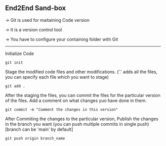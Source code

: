 ## End2End Sand-box

-> Git is used for maitaining Code version

-> It is a version control tool

-> You have to configure your containing folder with Git

---

Initialize Code
```
git init
```

Stage the modified code files and other modifications. ('.' adds all the files, you can specify each file which you want to stage)
```
git add .
```

After the staging the files, you can commit the files for the particular version of the files. Add a comment on what changes yuo have done in them.
```
git commit -m "Comment the changes in this version"
```

After Commiting the changes to the particular version, Publish the changes in the branch you want (you can push multiple commits in single push)
[branch can be 'main' by default]
```
git push origin branch_name
```